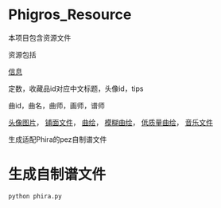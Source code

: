# Phigros_Resource
本项目包含资源文件

资源包括

[信息](../../tree/info)

定数，收藏品id对应中文标题，头像id，tips

曲id，曲名，曲师，画师，谱师

[头像图片](../../tree/avatar)，
[铺面文件](../../tree/chart)，
[曲绘](../../tree/illustration)，
[模糊曲绘](../../tree/illustrationBlur)，
[低质量曲绘](../../tree/illustrationLowRes)，
[音乐文件](../../tree/music)

生成适配Phira的pez自制谱文件
# 生成自制谱文件
`python phira.py`
